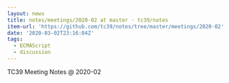 ```yaml
---
layout: news
title: notes/meetings/2020-02 at master · tc39/notes
item-url: 'https://github.com/tc39/notes/tree/master/meetings/2020-02'
date: '2020-03-02T23:16:04Z'
tags:
  - ECMAScript
  - discussion
---
```

TC39 Meeting Notes @ 2020-02
